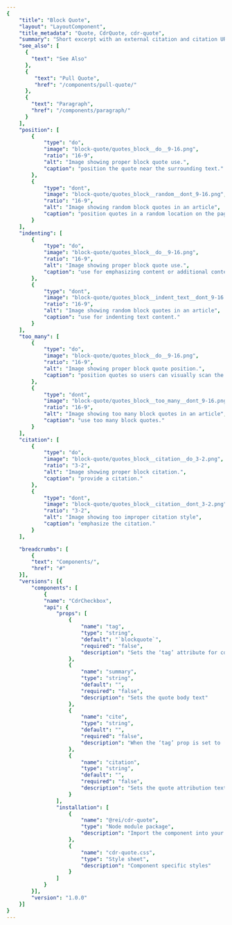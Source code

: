 ```yaml
---
{
    "title": "Block Quote",
    "layout": "LayoutComponent",
    "title_metadata": "Quote, CdrQuote, cdr-quote",
    "summary": "Short excerpt with an external citation and citation URL that is set off from the main body of text",
    "see_also": [
      {
        "text": "See Also"
      },
      {
         "text": "Pull Quote",
         "href": "/components/pull-quote/"
      },
      {
        "text": "Paragraph",
        "href": "/components/paragraph/"
      }
    ],
    "position": [
        {
            "type": "do",
            "image": "block-quote/quotes_block__do__9-16.png",
            "ratio": "16-9",
            "alt": "Image showing proper block quote use.",
            "caption": "position the quote near the surrounding text."
        },
        {
            "type": "dont",
            "image": "block-quote/quotes_block__random__dont_9-16.png",
            "ratio": "16-9",
            "alt": "Image showing random block quotes in an article",
            "caption": "position quotes in a random location on the page."
        }
    ],
    "indenting": [
        {
            "type": "do",
            "image": "block-quote/quotes_block__do__9-16.png",
            "ratio": "16-9",
            "alt": "Image showing proper block quote use.",
            "caption": "use for emphasizing content or additional content."
        },
        {
            "type": "dont",
            "image": "block-quote/quotes_block__indent_text__dont_9-16.png",
            "ratio": "16-9",
            "alt": "Image showing random block quotes in an article",
            "caption": "use for indenting text content."
        }
    ],
    "too_many": [
        {
            "type": "do",
            "image": "block-quote/quotes_block__do__9-16.png",
            "ratio": "16-9",
            "alt": "Image showing proper block quote position.",
            "caption": "position quotes so users can visually scan the page."
        },
        {
            "type": "dont",
            "image": "block-quote/quotes_block__too_many__dont_9-16.png",
            "ratio": "16-9",
            "alt": "Image showing too many block quotes in an article",
            "caption": "use too many block quotes."
        }
    ],
    "citation": [
        {
            "type": "do",
            "image": "block-quote/quotes_block__citation__do_3-2.png",
            "ratio": "3-2",
            "alt": "Image showing proper block citation.",
            "caption": "provide a citation."
        },
        {
            "type": "dont",
            "image": "block-quote/quotes_block__citation__dont_3-2.png",
            "ratio": "3-2",
            "alt": "Image showing too improper citation style",
            "caption": "emphasize the citation."
        }
    ],

    "breadcrumbs": [
        {
        "text": "Components/",
        "href": "#"
    }],
    "versions": [{
        "components": [
            {
            "name": "CdrCheckbox",
            "api": {
                "props": [
                    {
                        "name": "tag",
                        "type": "string",
                        "default": "`blockquote`",
                        "required": "false",
                        "description": "Sets the ‘tag’ attribute for cdr-quote to define the root HTML element. Possible values: {  ‘blockquote’  |  ‘aside’  |  ‘q’  |  ‘div’  }"
                    },
                    {
                        "name": "summary",
                        "type": "string",
                        "default": "",
                        "required": "false",
                        "description": "Sets the quote body text"
                    },
                    {
                        "name": "cite",
                        "type": "string",
                        "default": "",
                        "required": "false",
                        "description": "When the ‘tag’ prop is set to ‘blockquote’ provide a URL to the quote’s source. This does not render but is available to screen readers and search engines"
                    },
                    {
                        "name": "citation",
                        "type": "string",
                        "default": "",
                        "required": "false",
                        "description": "Sets the quote attribution text for crediting media such as photos or charts"
                    }
                ],
                "installation": [
                    {
                        "name": "@rei/cdr-quote",
                        "type": "Node module package",
                        "description": "Import the component into your project"
                    },
                    {
                        "name": "cdr-quote.css",
                        "type": "Style sheet",
                        "description": "Component specific styles"
                    }
                ]
            }
        }],
        "version": "1.0.0"
    }]
}
---
```


<cdr-doc-tabs>
<template slot="Overview">
<cdr-doc-table-of-contents-shell tab-name="Overview">

## Default

Default block quote can be used with the following HTML tags: `<p>`, `<div>`, `<aside>`. This is responsive with styles for XS breakpoint

<cdr-doc-example-code-pair :background-toggle="false" repository-href="https://github.com/rei/rei-cedar/tree/18.08.1/src/components/quote" sandbox-href="https://codesandbox.io/s/q722z00mk4">

```html
<div>
  <cdr-quote
        modifier="block"
        summary="Stewardship is a choice and a mindset. It means that we look at our business differently, an we take individual responsibility for making a positive, lasting impact."
        citation="Jerry Stritzke, REI President and CEO"
      />
</div>
```

</cdr-doc-example-code-pair>

## Accessibility

To ensure that usage of this component complies with accessibility guidelines:

- All recommendations listed for [Paragraphs](/components/paragraphs/?active-link=accessibility) component apply to this component
- Do not use this component to indent text. Screen readers use the `<blockquote>` element to:
  - Provide semantic understanding of page content by announcing blockquote as quote
  - Define a sectioning root in HTML5, which means that any  `<h1>` - `<h6>`  elements it contains don’t become part of the document’s outline
- To make the blockquote content accessible, use the `<cite>` attribute with a valid URL

This component has compliance with WCAG guidelines by:

- Adding a `<cite>` element to refer to the source of the quote

</cdr-doc-table-of-contents-shell>
</template>

<template slot="Design Guidelines">
  <cdr-doc-table-of-contents-shell tab-name="Design Guidelines">

## Use When

- Highlighting valuable customer feedback
- Encouraging a customer to try out an experience or product

### Don't use when

- Pulling a direct quote from an article. Instead, use [Pull Quote](/components/pull-quote/)
- Displaying for a decorative treatment only

## Content

To make the block quote content accessible, following these rules:

- Must be quoted from another source, whose address, if it has one, may be cited in the `<cite>` attribute
- If the `<cite>` attribute is present:
  - Must be a valid URL
  - Capitalize the cited source title the same as the author does
- For more information, see [REI Confluence Accessible Patterns: Quotes](https://confluence.rei.com/display/accessibility/Quote)

## Behavior

Use a block quote for emphasizing content that has a close and significant relationship with the surrounding text and will help users to visually scan the page.

<br/>

<do-dont :examples="$page.frontmatter.position" />

<do-dont :examples="$page.frontmatter.indenting" />

<do-dont :examples="$page.frontmatter.too_many" />

Provide a citation to the external source and if available, the URL address.

<br/>

<do-dont :examples="$page.frontmatter.citation" />

## Responsiveness

When block quotes are displayed in at XS breakpoints, the text will use a smaller font size.

  </cdr-doc-table-of-contents-shell>
</template>

<template slot="API">
<cdr-doc-table-of-contents-shell>

## Props

<cdr-doc-api type="prop" :api-data="$page.frontmatter.versions[0].components[0].api.props" />

## Installation

Resources are available within the [CdrQuote package:](https://www.npmjs.com/package/@rei/cdr-quote)

<cdr-doc-api type="installation" />

- Component: `@rei/cdr-quote`
- Component styles: `cdr-quote.css`

<br/>

To incorporate the required assets for a component, use the following steps:

### 1. Install using NPM

Install the `CdrQuote` package using `npm` in your terminal:

_Terminal_

```bash
import "@rei/cdr-quote/dist/cdr-quote.css";
```

### 2. Import dependencies

_main.js_

```javascript
// import your required CSS.
import "@rei/cdr-link/dist/cdr-checkbox.css";
```

### 3. Add component to a template

_local.vue_

```vue
<template>
  <cdr-quote
     cite="https://www.rei.com/stewardship"
     summary="As a co-op, we’re a different kind of company.
     We put purpose before profits and act with the long-term
     interests of our members in mind. Being a co-op also means
     we engage with our community and believe in collective
     accountability."
    citation="REI Stewardship"
 />
</template>

<script>
import { CdrQuote } from '@rei/cdr-quote';
export default {
  ...
  components: {
     CdrQuote 
  }
}
</script>
```

</cdr-doc-table-of-contents-shell>
</template>

<template slot="History">

## 1.0.0

- Includes support for Block Quote component
- Includes support for Pull Quote component
- Git commit reference [(1531860)](https://github.com/rei/rei-cedar/commit/f53e0b729fb8ee968f912f9af4457f74da6e8ed8)

</template>
</cdr-doc-tabs>
